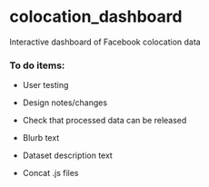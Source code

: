 # colocation_dashboard
Interactive dashboard of Facebook colocation data

### To do items:

* User testing

* Design notes/changes

* Check that processed data can be released

* Blurb text

* Dataset description text

* Concat .js files

